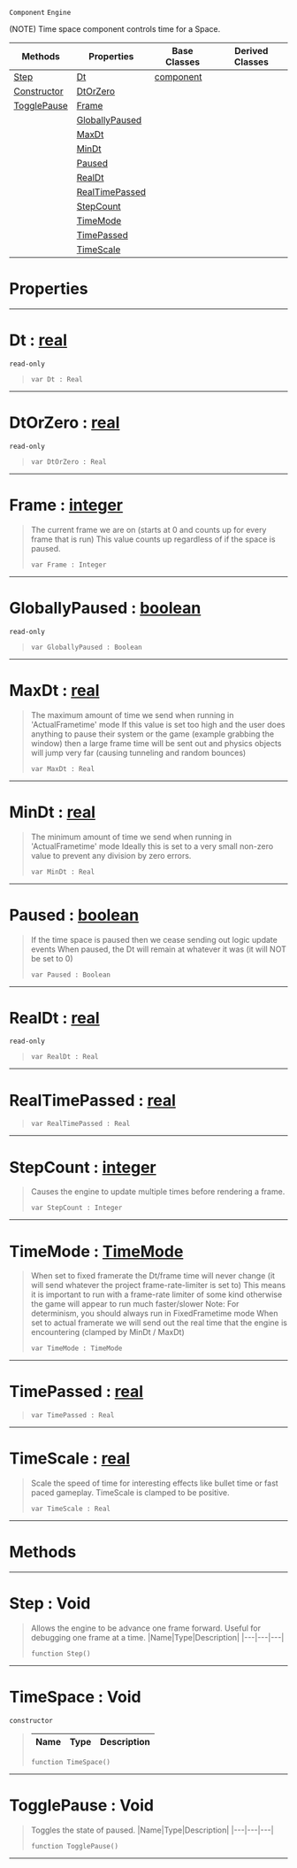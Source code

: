  `Component` `Engine`



(NOTE) Time space component controls time for a Space.

|Methods|Properties|Base Classes|Derived Classes|
|---|---|---|---|
|[ Step](https://github.com/ZilchEngine/ZilchDocs/blob/master/code_reference/class_reference/timespace.markdown#step-void)|[ Dt](https://github.com/ZilchEngine/ZilchDocs/blob/master/code_reference/class_reference/timespace.markdown#dt-zilch-engine-documenta)|[component](https://github.com/ZilchEngine/ZilchDocs/blob/master/code_reference/class_reference/component.markdown)| |
|[ Constructor](https://github.com/ZilchEngine/ZilchDocs/blob/master/code_reference/class_reference/timespace.markdown#timespace-void)|[ DtOrZero](https://github.com/ZilchEngine/ZilchDocs/blob/master/code_reference/class_reference/timespace.markdown#dtorzilch-zilch-engine-doc)| | |
|[ TogglePause](https://github.com/ZilchEngine/ZilchDocs/blob/master/code_reference/class_reference/timespace.markdown#togglepause-void)|[ Frame](https://github.com/ZilchEngine/ZilchDocs/blob/master/code_reference/class_reference/timespace.markdown#frame-zilch-engine-docume)| | |
| |[ GloballyPaused](https://github.com/ZilchEngine/ZilchDocs/blob/master/code_reference/class_reference/timespace.markdown#globallypaused-zilch-engi)| | |
| |[ MaxDt](https://github.com/ZilchEngine/ZilchDocs/blob/master/code_reference/class_reference/timespace.markdown#maxdt-zilch-engine-docume)| | |
| |[ MinDt](https://github.com/ZilchEngine/ZilchDocs/blob/master/code_reference/class_reference/timespace.markdown#mindt-zilch-engine-docume)| | |
| |[ Paused](https://github.com/ZilchEngine/ZilchDocs/blob/master/code_reference/class_reference/timespace.markdown#paused-zilch-engine-docum)| | |
| |[ RealDt](https://github.com/ZilchEngine/ZilchDocs/blob/master/code_reference/class_reference/timespace.markdown#realdt-zilch-engine-docum)| | |
| |[ RealTimePassed](https://github.com/ZilchEngine/ZilchDocs/blob/master/code_reference/class_reference/timespace.markdown#realtimepassed-zilch-engi)| | |
| |[ StepCount](https://github.com/ZilchEngine/ZilchDocs/blob/master/code_reference/class_reference/timespace.markdown#stepcount-zilch-engine-do)| | |
| |[ TimeMode](https://github.com/ZilchEngine/ZilchDocs/blob/master/code_reference/class_reference/timespace.markdown#timemode-zilch-engine-doc)| | |
| |[ TimePassed](https://github.com/ZilchEngine/ZilchDocs/blob/master/code_reference/class_reference/timespace.markdown#timepassed-zilch-engine-d)| | |
| |[ TimeScale](https://github.com/ZilchEngine/ZilchDocs/blob/master/code_reference/class_reference/timespace.markdown#timescale-zilch-engine-do)| | |


 #  Properties


---  
 #  Dt : [real](https://github.com/ZilchEngine/ZilchDocs/blob/master/code_reference/nada_base_types/real.markdown)

 `read-only`

> 
> ``` lang=cpp, name=Nada
> var Dt : Real


---  
 #  DtOrZero : [real](https://github.com/ZilchEngine/ZilchDocs/blob/master/code_reference/nada_base_types/real.markdown)

 `read-only`

> 
> ``` lang=cpp, name=Nada
> var DtOrZero : Real


---  
 #  Frame : [integer](https://github.com/ZilchEngine/ZilchDocs/blob/master/code_reference/nada_base_types/integer.markdown)

> The current frame we are on (starts at 0 and counts up for every frame that is run) This value counts up regardless of if the space is paused.
> ``` lang=cpp, name=Nada
> var Frame : Integer


---  
 #  GloballyPaused : [boolean](https://github.com/ZilchEngine/ZilchDocs/blob/master/code_reference/nada_base_types/boolean.markdown)

 `read-only`

> 
> ``` lang=cpp, name=Nada
> var GloballyPaused : Boolean


---  
 #  MaxDt : [real](https://github.com/ZilchEngine/ZilchDocs/blob/master/code_reference/nada_base_types/real.markdown)

> The maximum amount of time we send when running in 'ActualFrametime' mode If this value is set too high and the user does anything to pause their system or the game (example grabbing the window) then a large frame time will be sent out and physics objects will jump very far (causing tunneling and random bounces)
> ``` lang=cpp, name=Nada
> var MaxDt : Real


---  
 #  MinDt : [real](https://github.com/ZilchEngine/ZilchDocs/blob/master/code_reference/nada_base_types/real.markdown)

> The minimum amount of time we send when running in 'ActualFrametime' mode Ideally this is set to a very small non-zero value to prevent any division by zero errors.
> ``` lang=cpp, name=Nada
> var MinDt : Real


---  
 #  Paused : [boolean](https://github.com/ZilchEngine/ZilchDocs/blob/master/code_reference/nada_base_types/boolean.markdown)

> If the time space is paused then we cease sending out logic update events When paused, the Dt will remain at whatever it was (it will NOT be set to 0)
> ``` lang=cpp, name=Nada
> var Paused : Boolean


---  
 #  RealDt : [real](https://github.com/ZilchEngine/ZilchDocs/blob/master/code_reference/nada_base_types/real.markdown)

 `read-only`

> 
> ``` lang=cpp, name=Nada
> var RealDt : Real


---  
 #  RealTimePassed : [real](https://github.com/ZilchEngine/ZilchDocs/blob/master/code_reference/nada_base_types/real.markdown)

> 
> ``` lang=cpp, name=Nada
> var RealTimePassed : Real


---  
 #  StepCount : [integer](https://github.com/ZilchEngine/ZilchDocs/blob/master/code_reference/nada_base_types/integer.markdown)

> Causes the engine to update multiple times before rendering a frame.
> ``` lang=cpp, name=Nada
> var StepCount : Integer


---  
 #  TimeMode : [TimeMode](https://github.com/ZilchEngine/ZilchDocs/blob/master/code_reference/enum_reference.markdown#timemode)

> When set to fixed framerate the Dt/frame time will never change (it will send whatever the project frame-rate-limiter is set to) This means it is important to run with a frame-rate limiter of some kind otherwise the game will appear to run much faster/slower Note: For determinism, you should always run in FixedFrametime mode When set to actual framerate we will send out the real time that the engine is encountering (clamped by MinDt / MaxDt)
> ``` lang=cpp, name=Nada
> var TimeMode : TimeMode


---  
 #  TimePassed : [real](https://github.com/ZilchEngine/ZilchDocs/blob/master/code_reference/nada_base_types/real.markdown)

> 
> ``` lang=cpp, name=Nada
> var TimePassed : Real


---  
 #  TimeScale : [real](https://github.com/ZilchEngine/ZilchDocs/blob/master/code_reference/nada_base_types/real.markdown)

> Scale the speed of time for interesting effects like bullet time or fast paced gameplay. TimeScale is clamped to be positive.
> ``` lang=cpp, name=Nada
> var TimeScale : Real


---  
 #  Methods


---  
 #  Step : Void

> Allows the engine to be advance one frame forward. Useful for debugging one frame at a time.
> |Name|Type|Description|
> |---|---|---|
> ``` lang=cpp, name=Nada
> function Step()
> ``` 


---  
 #  TimeSpace : Void

 `constructor`

> 
> |Name|Type|Description|
> |---|---|---|
> ``` lang=cpp, name=Nada
> function TimeSpace()
> ``` 


---  
 #  TogglePause : Void

> Toggles the state of paused.
> |Name|Type|Description|
> |---|---|---|
> ``` lang=cpp, name=Nada
> function TogglePause()
> ``` 


---  
 

 